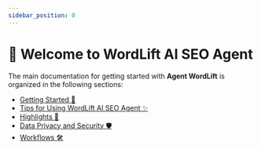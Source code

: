 ```yaml
---
sidebar_position: 0
---
```


🚀 Welcome to WordLift AI SEO Agent
====================================

The main documentation for getting started with **Agent WordLift** is organized in the following sections:

* [Getting Started 🚀](getting-started.md)
* [Tips for Using WordLift AI SEO Agent ✨](tips.md)
* [Highlights 💫](highlights.md)
* [Data Privacy and Security 🛡️](data-privacy-and-security.md)
* [Workflows 🛠️](workflows.md)
